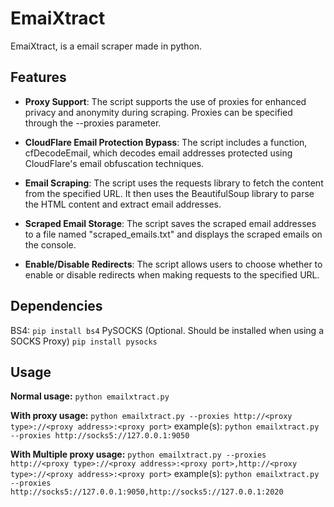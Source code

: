# EmaiXtract
EmaiXtract, is a email scraper made in python.


## Features
- **Proxy Support**: The script supports the use of proxies for enhanced privacy and anonymity during scraping. Proxies can be specified through the --proxies parameter.

- **CloudFlare Email Protection Bypass**: The script includes a function, cfDecodeEmail, which decodes email addresses protected using CloudFlare's email obfuscation techniques.

- **Email Scraping**: The script uses the requests library to fetch the content from the specified URL. It then uses the BeautifulSoup library to parse the HTML content and extract email addresses.

- **Scraped Email Storage**: The script saves the scraped email addresses to a file named "scraped_emails.txt" and displays the scraped emails on the console.

- **Enable/Disable Redirects**: The script allows users to choose whether to enable or disable redirects when making requests to the specified URL.

## Dependencies
BS4:
`pip install bs4`
PySOCKS (Optional. Should be installed when using a SOCKS Proxy)
`pip install pysocks`

## Usage
**Normal usage:**
`python emailxtract.py`

**With proxy usage:**
`python emailxtract.py --proxies http://<proxy type>://<proxy address>:<proxy port>`
example(s):
`python emailxtract.py --proxies http://socks5://127.0.0.1:9050`

**With Multiple proxy usage:**
`python emailxtract.py --proxies http://<proxy type>://<proxy address>:<proxy port>,http://<proxy type>://<proxy address>:<proxy port>`
example(s):
`python emailxtract.py --proxies http://socks5://127.0.0.1:9050,http://socks5://127.0.0.1:2020`
